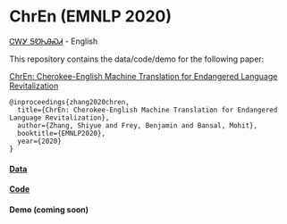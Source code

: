 # ChrEn (EMNLP 2020)

[ᏣᎳᎩ ᎦᏬᏂᎯᏍᏗ](https://en.wikipedia.org/wiki/Cherokee_language) - English

This repository contains the data/code/demo for the following paper:

[ChrEn: Cherokee-English Machine Translation for Endangered Language Revitalization](http://arxiv.org/abs/2010.04791)

```
@inproceedings{zhang2020chren,
  title={ChrEn: Cherokee-English Machine Translation for Endangered Language Revitalization},
  author={Zhang, Shiyue and Frey, Benjamin and Bansal, Mohit},
  booktitle={EMNLP2020},
  year={2020}
}
```

#### [Data](./data)

#### [Code](./code)

#### Demo (coming soon)